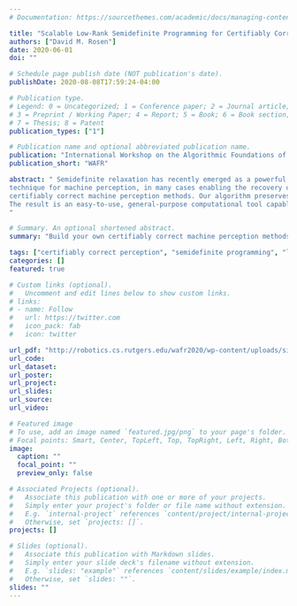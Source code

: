 ```yaml
---
# Documentation: https://sourcethemes.com/academic/docs/managing-content/

title: "Scalable Low-Rank Semidefinite Programming for Certifiably Correct Machine Perception"
authors: ["David M. Rosen"]
date: 2020-06-01
doi: ""

# Schedule page publish date (NOT publication's date).
publishDate: 2020-08-08T17:59:24-04:00

# Publication type.
# Legend: 0 = Uncategorized; 1 = Conference paper; 2 = Journal article;
# 3 = Preprint / Working Paper; 4 = Report; 5 = Book; 6 = Book section;
# 7 = Thesis; 8 = Patent
publication_types: ["1"]

# Publication name and optional abbreviated publication name.
publication: "International Workshop on the Algorithmic Foundations of Robotics"
publication_short: "WAFR"

abstract: " Semidefinite relaxation has recently emerged as a powerful
technique for machine perception, in many cases enabling the recovery of *certifiably globally optimal* solutions of generally-intractable nonconvex estimation problems. However, the high computational cost of standard interior-point methods for semidefinite optimization prevents these algorithms from scaling effectively to the high-dimensional problems frequently encountered in machine perception tasks. To address this challenge, in this paper we present an efficient algorithm for solving the large-scale but *low-rank* semidefinite relaxations that underpin current
certifiably correct machine perception methods. Our algorithm preserves the scalability of current state-of-the-art low-rank semidefinite optimizers that are *custom-built* for the geometry of specific machine perception problems, but generalizes to a broad class of convex programs over spectrahedral sets *without* the need for detailed manual analysis or design.
The result is an easy-to-use, general-purpose computational tool capable of supporting the development and deployment of a broad class of novel certifiably correct machine perception methods.
"

# Summary. An optional shortened abstract.
summary: "Build your own certifiably correct machine perception methods"

tags: ["certifiably correct perception", "semidefinite programming", "low-rank semidefinite programming", "convex relaxation"]
categories: []
featured: true

# Custom links (optional).
#   Uncomment and edit lines below to show custom links.
# links:
# - name: Follow
#   url: https://twitter.com
#   icon_pack: fab
#   icon: twitter

url_pdf: "http://robotics.cs.rutgers.edu/wafr2020/wp-content/uploads/sites/7/2020/05/WAFR_2020_FV_84.pdf"
url_code:
url_dataset:
url_poster:
url_project:
url_slides:
url_source:
url_video:

# Featured image
# To use, add an image named `featured.jpg/png` to your page's folder. 
# Focal points: Smart, Center, TopLeft, Top, TopRight, Left, Right, BottomLeft, Bottom, BottomRight.
image:
  caption: ""
  focal_point: ""
  preview_only: false

# Associated Projects (optional).
#   Associate this publication with one or more of your projects.
#   Simply enter your project's folder or file name without extension.
#   E.g. `internal-project` references `content/project/internal-project/index.md`.
#   Otherwise, set `projects: []`.
projects: []

# Slides (optional).
#   Associate this publication with Markdown slides.
#   Simply enter your slide deck's filename without extension.
#   E.g. `slides: "example"` references `content/slides/example/index.md`.
#   Otherwise, set `slides: ""`.
slides: ""
---
```

